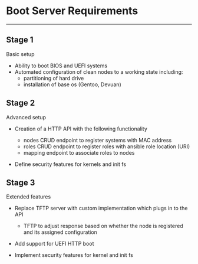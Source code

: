 # Boot Server Requirements
---

## Stage 1

Basic setup

- Ability to boot BIOS and UEFI systems
- Automated configuration of clean nodes to a working state including:
    - partitioning of hard drive
    - installation of base os (Gentoo, Devuan)


## Stage 2

Advanced setup

- Creation of a HTTP API with the following functionality
    - nodes CRUD endpoint to register systems with MAC address
    - roles CRUD endpoint to register roles with ansible role location (URI)
    - mapping endpoint to associate roles to nodes

- Define security features for kernels and init fs


## Stage 3

Extended features

- Replace TFTP server with custom implementation which plugs in to the API
  - TFTP to adjust response based on whether the node is registered and its assigned configuration

- Add support for UEFI HTTP boot

- Implement security features for kernel and init fs

